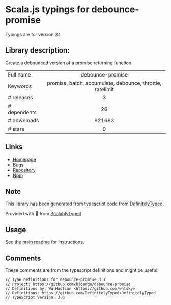 
# Scala.js typings for debounce-promise

Typings are for version 3.1

## Library description:
Create a debounced version of a promise returning function

|                    |                 |
| ------------------ | :-------------: |
| Full name          | debounce-promise |
| Keywords           | promise, batch, accumulate, debounce, throttle, ratelimit |
| # releases         | 3 |
| # dependents       | 26 |
| # downloads        | 921683 |
| # stars            | 0 |

## Links
- [Homepage](https://github.com/bjoerge/debounce-promise)
- [Bugs](https://github.com/bjoerge/debounce-promise/issues)
- [Repository](https://github.com/bjoerge/debounce-promise)
- [Npm](https://www.npmjs.com/package/debounce-promise)
    


## Note
This library has been generated from typescript code from [DefinitelyTyped](https://definitelytyped.org).

Provided with :purple_heart: from [ScalablyTyped](https://github.com/oyvindberg/ScalablyTyped)

## Usage
See [the main readme](../../readme.md) for instructions.

## Comments

These comments are from the typescript definitions and might be useful:
```
// Type definitions for debounce-promise 3.1
// Project: https://github.com/bjoerge/debounce-promise
// Definitions by: Wu Haotian <https://github.com/whtsky>
// Definitions: https://github.com/DefinitelyTyped/DefinitelyTyped
// TypeScript Version: 3.0

```

